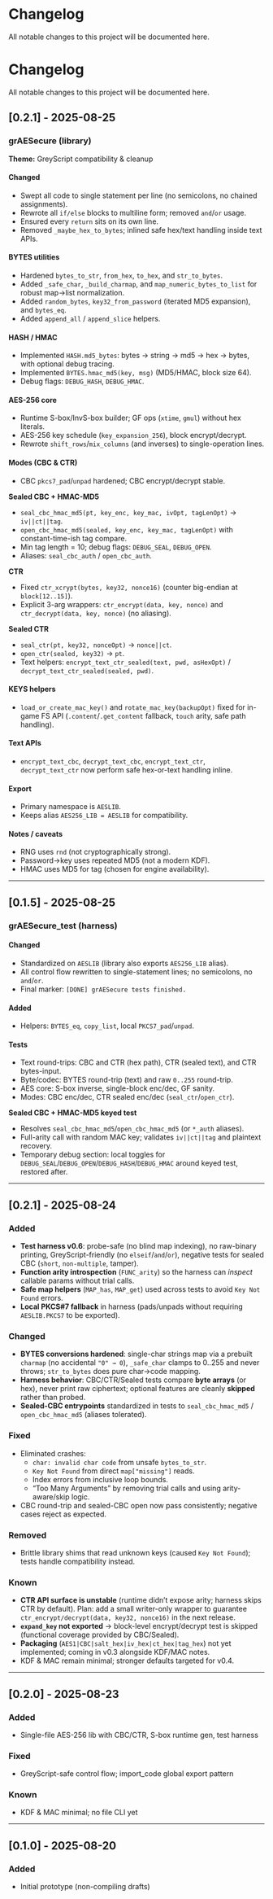 # Changelog
All notable changes to this project will be documented here.

# Changelog
All notable changes to this project will be documented here.

## [0.2.1] - 2025-08-25
### grAESecure (library)
**Theme:** GreyScript compatibility & cleanup

#### Changed
- Swept all code to single statement per line (no semicolons, no chained assignments).
- Rewrote all `if/else` blocks to multiline form; removed `and`/`or` usage.
- Ensured every `return` sits on its own line.
- Removed `_maybe_hex_to_bytes`; inlined safe hex/text handling inside text APIs.

#### BYTES utilities
- Hardened `bytes_to_str`, `from_hex`, `to_hex`, and `str_to_bytes`.
- Added `_safe_char`, `_build_charmap`, and `map_numeric_bytes_to_list` for robust map→list normalization.
- Added `random_bytes`, `key32_from_password` (iterated MD5 expansion), and `bytes_eq`.
- Added `append_all` / `append_slice` helpers.

#### HASH / HMAC
- Implemented `HASH.md5_bytes`: bytes → string → md5 → hex → bytes, with optional debug tracing.
- Implemented `BYTES.hmac_md5(key, msg)` (MD5/HMAC, block size 64).
- Debug flags: `DEBUG_HASH`, `DEBUG_HMAC`.

#### AES-256 core
- Runtime S-box/InvS-box builder; GF ops (`xtime`, `gmul`) without hex literals.
- AES-256 key schedule (`key_expansion_256`), block encrypt/decrypt.
- Rewrote `shift_rows`/`mix_columns` (and inverses) to single-operation lines.

#### Modes (CBC & CTR)
- CBC `pkcs7_pad`/`unpad` hardened; CBC encrypt/decrypt stable.

**Sealed CBC + HMAC-MD5**
- `seal_cbc_hmac_md5(pt, key_enc, key_mac, ivOpt, tagLenOpt)` → `iv||ct||tag`.
- `open_cbc_hmac_md5(sealed, key_enc, key_mac, tagLenOpt)` with constant-time-ish tag compare.
- Min tag length = 10; debug flags: `DEBUG_SEAL`, `DEBUG_OPEN`.
- Aliases: `seal_cbc_auth` / `open_cbc_auth`.

**CTR**
- Fixed `ctr_xcrypt(bytes, key32, nonce16)` (counter big-endian at `block[12..15]`).
- Explicit 3-arg wrappers: `ctr_encrypt(data, key, nonce)` and `ctr_decrypt(data, key, nonce)` (no aliasing).

**Sealed CTR**
- `seal_ctr(pt, key32, nonceOpt)` → `nonce||ct`.
- `open_ctr(sealed, key32)` → `pt`.
- Text helpers: `encrypt_text_ctr_sealed(text, pwd, asHexOpt)` / `decrypt_text_ctr_sealed(sealed, pwd)`.

#### KEYS helpers
- `load_or_create_mac_key()` and `rotate_mac_key(backupOpt)` fixed for in-game FS API (`.content`/`.get_content` fallback, `touch` arity, safe path handling).

#### Text APIs
- `encrypt_text_cbc`, `decrypt_text_cbc`, `encrypt_text_ctr`, `decrypt_text_ctr` now perform safe hex-or-text handling inline.

#### Export
- Primary namespace is `AESLIB`.
- Keeps alias `AES256_LIB = AESLIB` for compatibility.

#### Notes / caveats
- RNG uses `rnd` (not cryptographically strong).
- Password→key uses repeated MD5 (not a modern KDF).
- HMAC uses MD5 for tag (chosen for engine availability).

---

## [0.1.5] - 2025-08-25
### grAESecure_test (harness)
#### Changed
- Standardized on `AESLIB` (library also exports `AES256_LIB` alias).
- All control flow rewritten to single-statement lines; no semicolons, no `and`/`or`.
- Final marker: `[DONE] grAESecure tests finished.`

#### Added
- Helpers: `BYTES_eq`, `copy_list`, local `PKCS7_pad`/`unpad`.

#### Tests
- Text round-trips: CBC and CTR (hex path), CTR (sealed text), and CTR bytes-input.
- Byte/codec: BYTES round-trip (text) and raw `0..255` round-trip.
- AES core: S-box inverse, single-block enc/dec, GF sanity.
- Modes: CBC enc/dec, CTR sealed enc/dec (`seal_ctr`/`open_ctr`).

**Sealed CBC + HMAC-MD5 keyed test**
- Resolves `seal_cbc_hmac_md5`/`open_cbc_hmac_md5` (or `*_auth` aliases).
- Full-arity call with random MAC key; validates `iv||ct||tag` and plaintext recovery.
- Temporary debug section: local toggles for `DEBUG_SEAL`/`DEBUG_OPEN`/`DEBUG_HASH`/`DEBUG_HMAC` around keyed test, restored after.
---
## [0.2.1] - 2025-08-24
### Added
- **Test harness v0.6**: probe-safe (no blind map indexing), no raw-binary printing, GreyScript-friendly (no `elseif`/`and`/`or`), negative tests for sealed CBC (`short`, `non-multiple`, tamper).
- **Function arity introspection** (`FUNC_arity`) so the harness can *inspect* callable params without trial calls.
- **Safe map helpers** (`MAP_has`, `MAP_get`) used across tests to avoid `Key Not Found` errors.
- **Local PKCS#7 fallback** in harness (pads/unpads without requiring `AESLIB.PKCS7` to be exported).

### Changed
- **BYTES conversions hardened**: single-char strings map via a prebuilt `charmap` (no accidental `"0" → 0`), `_safe_char` clamps to 0..255 and never throws; `str_to_bytes` does pure char→code mapping.
- **Harness behavior**: CBC/CTR/Sealed tests compare **byte arrays** (or hex), never print raw ciphertext; optional features are cleanly **skipped** rather than probed.
- **Sealed-CBC entrypoints** standardized in tests to `seal_cbc_hmac_md5` / `open_cbc_hmac_md5` (aliases tolerated).

### Fixed
- Eliminated crashes:
  - `char: invalid char code` from unsafe `bytes_to_str`.
  - `Key Not Found` from direct `map["missing"]` reads.
  - Index errors from inclusive loop bounds.
  - “Too Many Arguments” by removing trial calls and using arity-aware/skip logic.
- CBC round-trip and sealed-CBC open now pass consistently; negative cases reject as expected.

### Removed
- Brittle library shims that read unknown keys (caused `Key Not Found`); tests handle compatibility instead.

### Known
- **CTR API surface is unstable** (runtime didn’t expose arity; harness skips CTR by default). Plan: add a small writer-only wrapper to guarantee `ctr_encrypt/decrypt(data, key32, nonce16)` in the next release.
- **`expand_key` not exported** → block-level encrypt/decrypt test is skipped (functional coverage provided by CBC/Sealed).
- **Packaging** (`AES1|CBC|salt_hex|iv_hex|ct_hex|tag_hex`) not yet implemented; coming in v0.3 alongside KDF/MAC notes.
- KDF & MAC remain minimal; stronger defaults targeted for v0.4.

---

## [0.2.0] - 2025-08-23
### Added
- Single-file AES-256 lib with CBC/CTR, S-box runtime gen, test harness

### Fixed
- GreyScript-safe control flow; import_code global export pattern

### Known
- KDF & MAC minimal; no file CLI yet

---

## [0.1.0] - 2025-08-20
### Added
- Initial prototype (non-compiling drafts)
